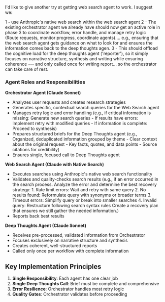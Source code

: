 I'd like to give another try at getting web search agent to work. I suggest we:

1 - use Anthropic's native web search within the web search agent
2 - The existing orchestrator agent we already have should now get an active role in phase 3 to coordinate workflow, error handle, and manage retry logic (Route requests, monitor progress, coordinate agents).... e.g., ensuring that the web search agent gets guidance on what to look for and ensures the information comes back to the deep thoughts agen.
3 - This should offload the cognitive load for the deep thoughts agent ('reporter'), so it simply focuses on narrative structure, synthesis and writing while ensuring coherence --- and only called once for writing report... so the orchestrator can take care of rest.

### Agent Roles and Responsibilities

**Orchestrator Agent (Claude Sonnet)**

- Analyzes user requests and creates research strategies
- Generates specific, contextual search queries for the Web Search agent
- Manages retry logic and error handling (e.g., if critical information is missing: Generate new search queries - If results have errors: Implement retry with modified queries - If information is complete: Proceed to synthesis)
- Prepares structured briefs for the Deep Thoughts agent (e.g., Organized, deduplicated information grouped by theme - Clear context about the original request - Key facts, quotes, and data points - Source citations for credibility)
- Ensures single, focused call to Deep Thoughts agent

**Web Search Agent (Claude with Native Search)**

- Executes searches using Anthropic's native web search functionality
- Validates and quality-checks search results (e.g., if an error occurred in the search process. Analyze the error and determine the best recovery strategy: 1. Rate limit errors: Wait and retry with same query 2. No results found: Reformulate query with synonyms or broader terms 3. Timeout errors: Simplify query or break into smaller searches 4. Invalid query: Restructure following search syntax rules Create a recovery plan that ensures we still gather the needed information.)
- Reports back best results

**Deep Thoughts Agent (Claude Sonnet)**

- Receives pre-processed, validated information from Orchestrator
- Focuses exclusively on narrative structure and synthesis
- Creates coherent, well-structured reports
- Called only once per workflow with complete information

## Key Implementation Principles

1. **Single Responsibility**: Each agent has one clear job
2. **Single Deep Thoughts Call**: Brief must be complete and comprehensive
3. **Error Resilience**: Orchestrator handles most retry logic
4. **Quality Gates**: Orchestrator validates before proceeding